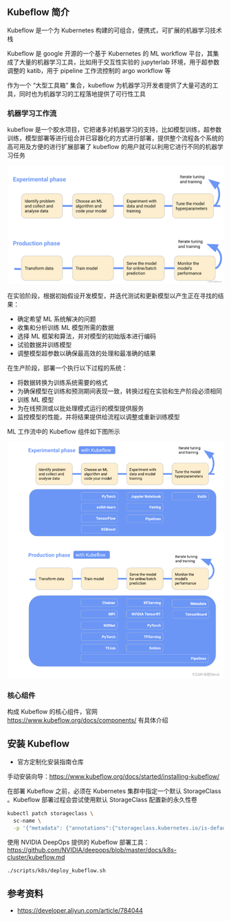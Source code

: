 ## Kubeflow 简介

Kubeflow 是一个为 Kubernetes 构建的可组合，便携式，可扩展的机器学习技术栈

Kubeflow 是 google 开源的一个基于 Kubernetes 的 ML workflow 平台，其集成了大量的机器学习工具，比如用于交互性实验的 jupyterlab 环境，用于超参数调整的 katib，用于 pipeline 工作流控制的 argo workflow 等

作为一个 “大型工具箱” 集合，kubeflow 为机器学习开发者提供了大量可选的工具，同时也为机器学习的工程落地提供了可行性工具

### 机器学习工作流

kubeflow 是一个胶水项目，它把诸多对机器学习的支持，比如模型训练，超参数训练，模型部署等进行组合并已容器化的方式进行部署，提供整个流程各个系统的高可用及方便的进行扩展部署了 kubeflow 的用户就可以利用它进行不同的机器学习任务

![img](.assets/Kubeflow简介/f585e89060bc4d24b8ebe1b99534dfc5.png)

在实验阶段，根据初始假设开发模型，并迭代测试和更新模型以产生正在寻找的结果：

- 确定希望 ML 系统解决的问题
- 收集和分析训练 ML 模型所需的数据
- 选择 ML 框架和算法，并对模型的初始版本进行编码
- 试验数据并训练模型
- 调整模型超参数以确保最高效的处理和最准确的结果

在生产阶段，部署一个执行以下过程的系统：

- 将数据转换为训练系统需要的格式
- 为确保模型在训练和预测期间表现一致，转换过程在实验和生产阶段必须相同
- 训练 ML 模型
- 为在线预测或以批处理模式运行的模型提供服务
- 监控模型的性能，并将结果提供给流程以调整或重新训练模型

ML 工作流中的 Kubeflow 组件如下图所示

![img](.assets/Kubeflow简介/067827292544471aa0ad1bb0af8e7bf2.png)

### 核心组件

构成 Kubeflow 的核心组件，官网 <https://www.kubeflow.org/docs/components/> 有具体介绍

## 安装 Kubeflow

- 官方定制化安装指南仓库

手动安装向导：<https://www.kubeflow.org/docs/started/installing-kubeflow/>

在部署 Kubeflow 之前，必须在 Kubernetes 集群中指定一个默认 StorageClass 。Kubeflow 部署过程会尝试使用默认 StorageClass 配置新的永久性卷

```bash
kubectl patch storageclass \
  sc-name \
  -p '{"metadata": {"annotations":{"storageclass.kubernetes.io/is-default-class":"true"}}}'
```

使用 NVIDIA DeepOps 提供的 Kubeflow 部署工具：<https://github.com/NVIDIA/deepops/blob/master/docs/k8s-cluster/kubeflow.md>

```bash
./scripts/k8s/deploy_kubeflow.sh
```

## 参考资料

- <https://developer.aliyun.com/article/784044>
